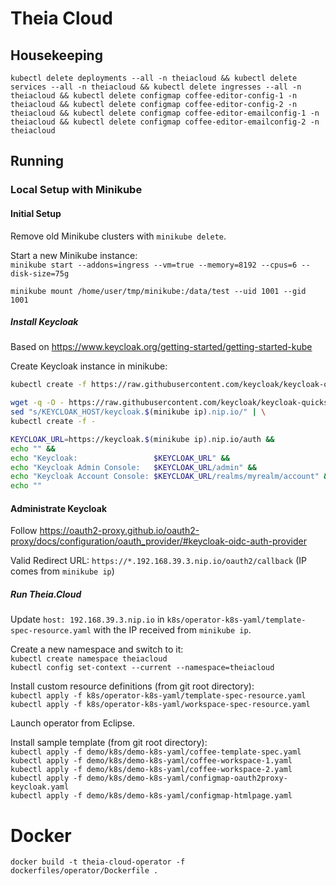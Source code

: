 # Theia Cloud

## Housekeeping

`kubectl delete deployments --all -n theiacloud && kubectl delete services --all -n theiacloud && kubectl delete ingresses --all -n theiacloud && kubectl delete configmap coffee-editor-config-1 -n theiacloud && kubectl delete configmap coffee-editor-config-2 -n theiacloud && kubectl delete configmap coffee-editor-emailconfig-1 -n theiacloud && kubectl delete configmap coffee-editor-emailconfig-2 -n theiacloud`

## Running

### Local Setup with Minikube

#### Initial Setup

Remove old Minikube clusters with `minikube delete`.

Start a new Minikube instance:\
`minikube start --addons=ingress --vm=true --memory=8192 --cpus=6 --disk-size=75g`

`minikube mount /home/user/tmp/minikube:/data/test --uid 1001 --gid 1001`


##### Install Keycloak

Based on https://www.keycloak.org/getting-started/getting-started-kube

Create Keycloak instance in minikube:

```bash
kubectl create -f https://raw.githubusercontent.com/keycloak/keycloak-quickstarts/latest/kubernetes-examples/keycloak.yaml

wget -q -O - https://raw.githubusercontent.com/keycloak/keycloak-quickstarts/latest/kubernetes-examples/keycloak-ingress.yaml | \
sed "s/KEYCLOAK_HOST/keycloak.$(minikube ip).nip.io/" | \
kubectl create -f -

KEYCLOAK_URL=https://keycloak.$(minikube ip).nip.io/auth &&
echo "" &&
echo "Keycloak:                 $KEYCLOAK_URL" &&
echo "Keycloak Admin Console:   $KEYCLOAK_URL/admin" &&
echo "Keycloak Account Console: $KEYCLOAK_URL/realms/myrealm/account" &&
echo ""
```

#### Administrate Keycloak

Follow https://oauth2-proxy.github.io/oauth2-proxy/docs/configuration/oauth_provider/#keycloak-oidc-auth-provider

Valid Redirect URL: `https://*.192.168.39.3.nip.io/oauth2/callback` (IP comes from `minikube ip`)

##### Run Theia.Cloud

Update `host: 192.168.39.3.nip.io` in `k8s/operator-k8s-yaml/template-spec-resource.yaml` with the IP received from `minikube ip`.

Create a new namespace and switch to it:\
`kubectl create namespace theiacloud`\
`kubectl config set-context --current --namespace=theiacloud`

Install custom resource definitions (from git root directory):\
`kubectl apply -f k8s/operator-k8s-yaml/template-spec-resource.yaml`\
`kubectl apply -f k8s/operator-k8s-yaml/workspace-spec-resource.yaml`

Launch operator from Eclipse.

Install sample template (from git root directory):\
`kubectl apply -f demo/k8s/demo-k8s-yaml/coffee-template-spec.yaml`\
`kubectl apply -f demo/k8s/demo-k8s-yaml/coffee-workspace-1.yaml`\
`kubectl apply -f demo/k8s/demo-k8s-yaml/coffee-workspace-2.yaml`\
`kubectl apply -f demo/k8s/demo-k8s-yaml/configmap-oauth2proxy-keycloak.yaml`\
`kubectl apply -f demo/k8s/demo-k8s-yaml/configmap-htmlpage.yaml`

# Docker

`docker build -t theia-cloud-operator -f dockerfiles/operator/Dockerfile .`